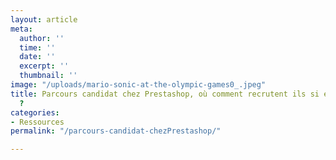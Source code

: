 ```yaml
---
layout: article
meta:
  author: ''
  time: ''
  date: ''
  excerpt: ''
  thumbnail: ''
image: "/uploads/mario-sonic-at-the-olympic-games0_.jpeg"
title: Parcours candidat chez Prestashop, où comment recrutent ils si efficacement
  ?
categories:
- Ressources
permalink: "/parcours-candidat-chezPrestashop/"

---
```

